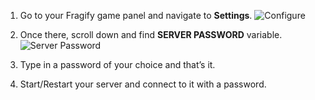 1. Go to your Fragify game panel and navigate to **Settings**.
![Configure](../images/settings.png)

2. Once there, scroll down and find **SERVER PASSWORD** variable.
![Server Password](../images/server-password.png)

3. Type in a password of your choice and that’s it. 

4. Start/Restart your server and connect to it with a password.